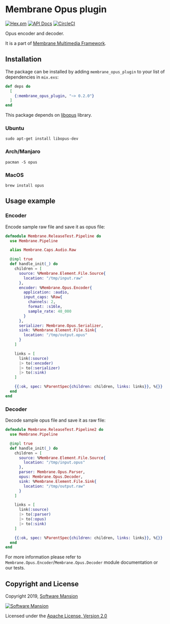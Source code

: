 # Membrane Opus plugin

[![Hex.pm](https://img.shields.io/hexpm/v/membrane_opus_plugin.svg)](https://hex.pm/packages/membrane_opus_plugin)
[![API Docs](https://img.shields.io/badge/api-docs-yellow.svg?style=flat)](https://hexdocs.pm/membrane_opus_plugin/)
[![CircleCI](https://circleci.com/gh/membraneframework/membrane_opus_plugin.svg?style=svg)](https://circleci.com/gh/membraneframework/membrane_opus_plugin)

Opus encoder and decoder.

It is a part of [Membrane Multimedia Framework](https://membraneframework.org).

## Installation

The package can be installed by adding `membrane_opus_plugin` to your list of dependencies in `mix.exs`:

```elixir
def deps do
  [
    {:membrane_opus_plugin, "~> 0.2.0"}
  ]
end
```

This package depends on [libopus](http://opus-codec.org/docs/) library.

### Ubuntu
```
sudo apt-get install libopus-dev
```

### Arch/Manjaro
```
pacman -S opus
```

### MacOS
```
brew install opus
```

## Usage example

### Encoder 
Encode sample raw file and save it as opus file: 
```elixir
defmodule Membrane.ReleaseTest.Pipeline do
  use Membrane.Pipeline

  alias Membrane.Caps.Audio.Raw

  @impl true
  def handle_init(_) do
    children = [
      source: %Membrane.Element.File.Source{
        location: "/tmp/input.raw"
      },
      encoder: %Membrane.Opus.Encoder{
        application: :audio,
        input_caps: %Raw{
          channels: 2,
          format: :s16le,
          sample_rate: 48_000
        }
      },
      serializer: Membrane.Opus.Serializer,
      sink: %Membrane.Element.File.Sink{
        location: "/tmp/output.opus"
      }
    ]

    links = [
      link(:source)
      |> to(:encoder)
      |> to(:serializer)
      |> to(:sink)
    ]

    {{:ok, spec: %ParentSpec{children: children, links: links}}, %{}}
  end
end
```

### Decoder
Decode sample opus file and save it as raw file: 
```elixir
defmodule Membrane.ReleaseTest.Pipeline2 do
  use Membrane.Pipeline

  @impl true
  def handle_init(_) do
    children = [
      source: %Membrane.Element.File.Source{
        location: "/tmp/input.opus"
      },
      parser: Membrane.Opus.Parser,
      opus: Membrane.Opus.Decoder,
      sink: %Membrane.Element.File.Sink{
        location: "/tmp/output.raw"
      }
    ]

    links = [
      link(:source)
      |> to(:parser)
      |> to(:opus)
      |> to(:sink)
    ]

    {{:ok, spec: %ParentSpec{children: children, links: links}}, %{}}
  end
end
```

For more information please refer to `Membrane.Opus.Encoder`/`Membrane.Opus.Decoder` module documentation or our tests.

## Copyright and License

Copyright 2019, [Software Mansion](https://swmansion.com/?utm_source=git&utm_medium=readme&utm_campaign=membrane_opus_plugin)

[![Software Mansion](https://logo.swmansion.com/logo?color=white&variant=desktop&width=200&tag=membrane-github)](https://swmansion.com/?utm_source=git&utm_medium=readme&utm_campaign=membrane_opus_plugin)

Licensed under the [Apache License, Version 2.0](LICENSE)
